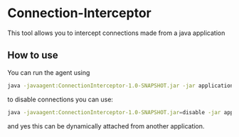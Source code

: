 # Connection-Interceptor
This tool allows you to intercept connections made from a java application

## How to use
You can run the agent using
```bash
java -javaagent:ConnectionInterceptor-1.0-SNAPSHOT.jar -jar application.jar
```

to disable connections you can use:
```bash
java -javaagent:ConnectionInterceptor-1.0-SNAPSHOT.jar=disable -jar application.jar
```

and yes this can be dynamically attached from another application.
